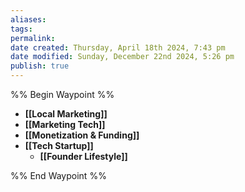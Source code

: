 ```yaml
---
aliases: 
tags: 
permalink:
date created: Thursday, April 18th 2024, 7:43 pm
date modified: Sunday, December 22nd 2024, 5:26 pm
publish: true
---
```


%% Begin Waypoint %%
- **[[Local Marketing]]**
- **[[Marketing Tech]]**
- **[[Monetization & Funding]]**
- **[[Tech Startup]]**
	- **[[Founder Lifestyle]]**

%% End Waypoint %%